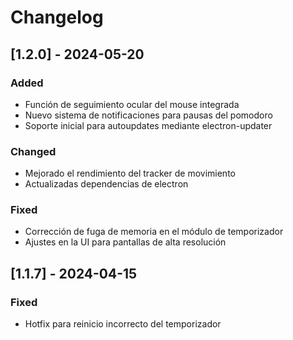 # Changelog

## [1.2.0] - 2024-05-20

### Added

- Función de seguimiento ocular del mouse integrada
- Nuevo sistema de notificaciones para pausas del pomodoro
- Soporte inicial para autoupdates mediante electron-updater

### Changed

- Mejorado el rendimiento del tracker de movimiento
- Actualizadas dependencias de electron

### Fixed

- Corrección de fuga de memoria en el módulo de temporizador
- Ajustes en la UI para pantallas de alta resolución

## [1.1.7] - 2024-04-15

### Fixed

- Hotfix para reinicio incorrecto del temporizador
